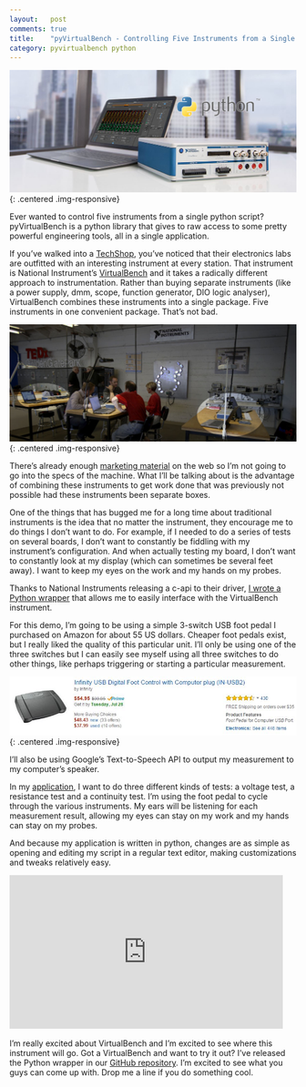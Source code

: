 ```yaml
---
layout:   post
comments: true
title:    "pyVirtualBench - Controlling Five Instruments from a Single Python Application"
category: pyvirtualbench python
---
```


![Techshop VirtualBench](/img/posts/2015/07/ni-virtualbench-python.jpg){: .centered .img-responsive}

Ever wanted to control five instruments from a single python script?  pyVirtualBench is a python library that gives to raw access to some pretty powerful engineering tools, all in a single application.

If you’ve walked into a [TechShop](http://www.techshop.ws), you’ve noticed that their electronics labs are outfitted with an interesting instrument at every station.  That instrument is National Instrument’s [VirtualBench](http://www.ni.com/virtualbench/) and it takes a radically different approach to instrumentation.  Rather than buying separate instruments (like a power supply, dmm, scope, function generator, DIO logic analyser), VirtualBench combines these instruments into a single package.  Five instruments in one convenient package.  That’s not bad.

![Techshop VirtualBench](/img/posts/2015/07/techshop-virtualbench.jpg "Image courtesy of sfgate.com"){: .centered .img-responsive}

There’s already enough [marketing material](http://www.ni.com/virtualbench/what-is) on the web so I’m not going to go into the specs of the machine.  What I’ll be talking about is the advantage of combining these instruments to get work done that was previously not possible had these instruments been separate boxes.

One of the things that has bugged me for a long time about traditional instruments is the idea that no matter the instrument, they encourage me to do things I don’t want to do.  For example, if I needed to do a series of tests on several boards, I don’t want to constantly be fiddling with my instrument’s configuration.  And when actually testing my board, I don’t want to constantly look at my display (which can sometimes be several feet away).  I want to keep my eyes on the work and my hands on my probes.

Thanks to National Instruments releasing a c-api to their driver, [I wrote a Python wrapper](https://github.com/armstrap/armstrap-pyvirtualbench/tree/master/lib) that allows me to easily interface with the VirtualBench instrument.

For this demo, I’m going to be using a simple 3-switch USB foot pedal I purchased on Amazon for about 55 US dollars.  Cheaper foot pedals exist, but I really liked the quality of this particular unit.  I’ll only be using one of the three switches but I can easily see myself using all three switches to do other things, like perhaps triggering or starting a particular measurement.

![Infinity USB Digital Foot Control](/img/posts/2015/07/usb-foot-pedal.jpg){: .centered .img-responsive}

I’ll also be using Google’s Text-to-Speech API to output my measurement to my computer’s speaker.

In my [application](https://github.com/armstrap/armstrap-pyvirtualbench/blob/master/examples/hands_free_dmm.py), I want to do three different kinds of tests: a voltage test, a resistance test and a continuity test.  I’m using the foot pedal to cycle through the various instruments.  My ears will be listening for each measurement result, allowing my eyes can stay on my work and my hands can stay on my probes.

And because my application is written in python, changes are as simple as opening and editing my script in a regular text editor, making customizations and tweaks relatively easy.

<iframe width="480" height="270" src="http://www.youtube.com/embed/1NOQRLI39es" frameborder="0" allowfullscreen></iframe>

I’m really excited about VirtualBench and I’m excited to see where this instrument will go.  Got a VirtualBench and want to try it out?  I’ve released the Python wrapper in our [GitHub repository](https://github.com/armstrap/armstrap-pyvirtualbench).  I’m excited to see what you guys can come up with.  Drop me a line if you do something cool.

